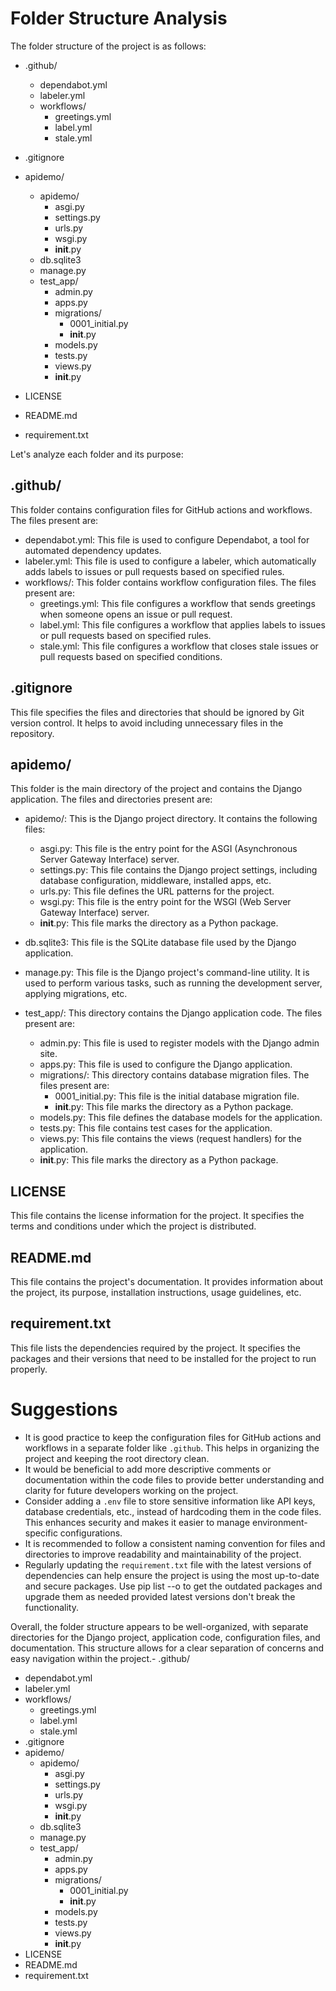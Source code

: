 # Folder Structure Analysis

The folder structure of the project is as follows:

- .github/
  - dependabot.yml
  - labeler.yml
  - workflows/
    - greetings.yml
    - label.yml
    - stale.yml

- .gitignore
- apidemo/
  - apidemo/
    - asgi.py
    - settings.py
    - urls.py
    - wsgi.py
    - __init__.py
  - db.sqlite3
  - manage.py
  - test_app/
    - admin.py
    - apps.py
    - migrations/
      - 0001_initial.py
      - __init__.py
    - models.py
    - tests.py
    - views.py
    - __init__.py
- LICENSE
- README.md
- requirement.txt

Let's analyze each folder and its purpose:

## .github/
This folder contains configuration files for GitHub actions and workflows. The files present are:
- dependabot.yml: This file is used to configure Dependabot, a tool for automated dependency updates.
- labeler.yml: This file is used to configure a labeler, which automatically adds labels to issues or pull requests based on specified rules.
- workflows/: This folder contains workflow configuration files. The files present are:
  - greetings.yml: This file configures a workflow that sends greetings when someone opens an issue or pull request.
  - label.yml: This file configures a workflow that applies labels to issues or pull requests based on specified rules.
  - stale.yml: This file configures a workflow that closes stale issues or pull requests based on specified conditions.


## .gitignore
This file specifies the files and directories that should be ignored by Git version control. It helps to avoid including unnecessary files in the repository.


## apidemo/
This folder is the main directory of the project and contains the Django application. The files and directories present are:

- apidemo/: This is the Django project directory. It contains the following files:
  - asgi.py: This file is the entry point for the ASGI (Asynchronous Server Gateway Interface) server.
  - settings.py: This file contains the Django project settings, including database configuration, middleware, installed apps, etc.
  - urls.py: This file defines the URL patterns for the project.
  - wsgi.py: This file is the entry point for the WSGI (Web Server Gateway Interface) server.
  - __init__.py: This file marks the directory as a Python package.

- db.sqlite3: This file is the SQLite database file used by the Django application.

- manage.py: This file is the Django project's command-line utility. It is used to perform various tasks, such as running the development server, applying migrations, etc.

- test_app/: This directory contains the Django application code. The files present are:
  - admin.py: This file is used to register models with the Django admin site.
  - apps.py: This file is used to configure the Django application.
  - migrations/: This directory contains database migration files. The files present are:
    - 0001_initial.py: This file is the initial database migration file.
    - __init__.py: This file marks the directory as a Python package.
  - models.py: This file defines the database models for the application.
  - tests.py: This file contains test cases for the application.
  - views.py: This file contains the views (request handlers) for the application.
  - __init__.py: This file marks the directory as a Python package.

## LICENSE
This file contains the license information for the project. It specifies the terms and conditions under which the project is distributed.

## README.md
This file contains the project's documentation. It provides information about the project, its purpose, installation instructions, usage guidelines, etc.

## requirement.txt
This file lists the dependencies required by the project. It specifies the packages and their versions that need to be installed for the project to run properly.

# Suggestions
- It is good practice to keep the configuration files for GitHub actions and workflows in a separate folder like `.github`. This helps in organizing the project and keeping the root directory clean.
- It would be beneficial to add more descriptive comments or documentation within the code files to provide better understanding and clarity for future developers working on the project.
- Consider adding a `.env` file to store sensitive information like API keys, database credentials, etc., instead of hardcoding them in the code files. This enhances security and makes it easier to manage environment-specific configurations.
- It is recommended to follow a consistent naming convention for files and directories to improve readability and maintainability of the project.
- Regularly updating the `requirement.txt` file with the latest versions of dependencies can help ensure the project is using the most up-to-date and secure packages. Use pip list --o to get the outdated packages and upgrade them as needed provided latest versions don't break the functionality.

Overall, the folder structure appears to be well-organized, with separate directories for the Django project, application code, configuration files, and documentation. This structure allows for a clear separation of concerns and easy navigation within the project.- .github/
  - dependabot.yml
  - labeler.yml
  - workflows/
    - greetings.yml
    - label.yml
    - stale.yml
- .gitignore
- apidemo/
  - apidemo/
    - asgi.py
    - settings.py
    - urls.py
    - wsgi.py
    - __init__.py
  - db.sqlite3
  - manage.py
  - test_app/
    - admin.py
    - apps.py
    - migrations/
      - 0001_initial.py
      - __init__.py
    - models.py
    - tests.py
    - views.py
    - __init__.py
- LICENSE
- README.md
- requirement.txt
